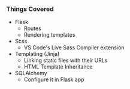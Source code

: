 ### Things Covered

- Flask
  - Routes
  - Rendering templates
- Scss
  - VS Code's Live Sass Compiler extension
- Templating (Jinja)
  - Linking static files with their URLs
  - HTML Template Inheritance
- SQLAlchemy
  - Configure it in Flask app
